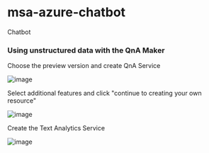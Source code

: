 # msa-azure-chatbot
Chatbot

### Using unstructured data with the QnA Maker

Choose the preview version and create QnA Service 

![image](https://user-images.githubusercontent.com/55980431/124343892-9bafcd80-dc01-11eb-9ef7-8cbb8c613ba8.png)

Select additional features and click "continue to creating your own resource"

![image](https://user-images.githubusercontent.com/55980431/124343920-c6018b00-dc01-11eb-8111-e2a6a82413be.png)

Create the Text Analytics Service

![image](https://user-images.githubusercontent.com/55980431/124343962-36a8a780-dc02-11eb-8bbd-7bde790c5cb8.png)


